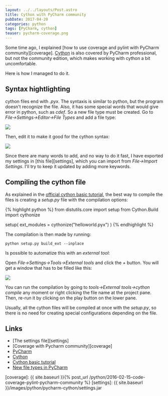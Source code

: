 ```yaml
---
layout: ../../layouts/Post.astro
title: Cython with PyCharm community
pubDate: 2017-04-20
categories: python
tags: [PyCharm, cython]
teaser: pycharm-coverage.png
---
```


Some time ago, I explained [how to use coverage and pylint with PyCharm community][coverage]. [Cython][cython] is also covered by PyCharm professional, but not the community edition, which makes working with cython a bit uncomfortable.

Here is how I managed to do it.

## Syntax hightlighting

cython files end with _.pyx_. The syntaxis is similar to python, but the program doesn't recognize the file. Also, it has some special words that would give error in python, such as _cdef_. So a new file type must be created. Go to _File->Settings->Editor->File Types_ and add a file type:

<img src="{{ site.baseurl }}/images/python/pycharm-cython/pyx.png"/>

Then, edit it to make it good for the cython syntax:

<img src="{{ site.baseurl }}/images/python/pycharm-cython/cython.png"/>

Since there are many words to add, and no way to do it fast, I have exported my settings in [this file][settings], which you can import from _File->Import Settings_. I'll try to keep it updated by adding more keywords.

## Compiling the cython file

As explained in the [official cython basic tutorial][cythontutorial], the best way to compile the files is creating a _setup.py_ file with the compilation options:

{% highlight python %}
from distutils.core import setup
from Cython.Build import cythonize

setup(
ext_modules = cythonize("helloworld.pyx")
)
{% endhighlight %}

The compilation is then made by running:

    python setup.py build_ext --inplace

Is possible to automatize this with an _external tool_:

Open _File->Settings->Tools->External tools_ and click the _+_ button. You will get a window that has to be filled like this:

<img src="{{ site.baseurl }}/images/python/pycharm-cython/tool.png"/>

You can run the compilation by going to _tools->External tools->cython compile_ any moment or right clicking the file name at the project pane. Then, re-run it by clicking on the play button on the lower pane.

Usually, all the cython files will be compiled at once with the _setup.py_, so there is no need for creating special configurations depending on the file.

## Links

- [The settings file][settings]
- [Coverage with Pycharm community][coverage]
- [PyCharm][pycharm]
- [Cython][cython]
- [Cython basic tutorial][cythontutorial]
- [New file types in PyCharm][filetypes]

[cython]: http://cython.org/
[cythontutorial]: http://docs.cython.org/en/latest/src/tutorial/cython_tutorial.html
[pycharm]: https://www.jetbrains.com/pycharm/
[filetypes]: https://www.jetbrains.com/help/pycharm/2016.3/new-file-type.html

[coverage]: {{ site.baseurl }}{% post_url /python/2016-02-15-code-coverage-pylint-pycharm-community %}
[settings]: {{ site.baseurl }}/images/python/pycharm-cython/settings.jar

